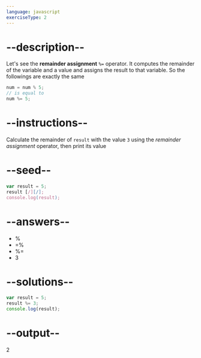 ```yaml
---
language: javascript
exerciseType: 2
---
```


# --description--

Let's see the **remainder assignment** `%=` operator.
It computes the remainder of the variable and a value and assigns the result to that variable.
So the followings are exactly the same
```javascript
num = num % 5;
// is equal to
num %= 5;
```

# --instructions--

Calculate the remainder of `result` with the value `3` using the *remainder assignment* operator, then print its value

# --seed--

```javascript
var result = 5;
result [/][/];
console.log(result);
```

# --answers--

- % 
- =% 
- %= 
- 3

# --solutions--

```javascript
var result = 5;
result %= 3;
console.log(result);
```

# --output--

2
